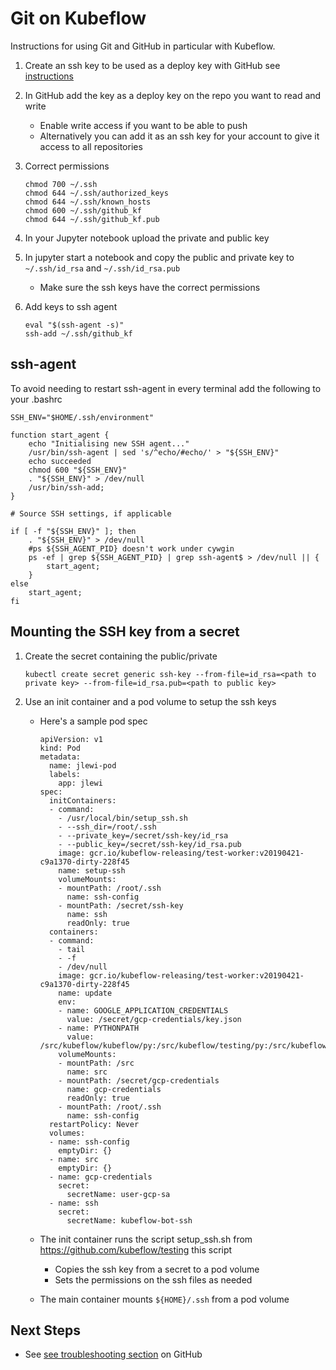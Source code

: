 # Git on Kubeflow

Instructions for using Git and GitHub in particular with Kubeflow.

1. Create an ssh key to be used as a deploy key with GitHub
   see [instructions](
   https://help.github.com/en/articles/generating-a-new-ssh-key-and-adding-it-to-the-ssh-agent)

1. In GitHub add the key as a deploy key on the repo you want
   to read and write

   * Enable write access if you want to be able to push
   * Alternatively you can add it as an ssh key for your account
     to give it access to all repositories

1. Correct permissions

    ```
    chmod 700 ~/.ssh
    chmod 644 ~/.ssh/authorized_keys
    chmod 644 ~/.ssh/known_hosts   
    chmod 600 ~/.ssh/github_kf
    chmod 644 ~/.ssh/github_kf.pub
    ```
1. In your Jupyter notebook upload the private and public key

1. In jupyter start a notebook and copy the public and private key to `~/.ssh/id_rsa` and `~/.ssh/id_rsa.pub`
   
   * Make sure the ssh keys have the correct permissions

1. Add keys to ssh agent

   ```
   eval "$(ssh-agent -s)"
   ssh-add ~/.ssh/github_kf
   ```

## ssh-agent

To avoid needing to restart ssh-agent in every terminal add the following to
your .bashrc

```
SSH_ENV="$HOME/.ssh/environment"

function start_agent {
    echo "Initialising new SSH agent..."
    /usr/bin/ssh-agent | sed 's/^echo/#echo/' > "${SSH_ENV}"
    echo succeeded
    chmod 600 "${SSH_ENV}"
    . "${SSH_ENV}" > /dev/null
    /usr/bin/ssh-add;
}

# Source SSH settings, if applicable

if [ -f "${SSH_ENV}" ]; then
    . "${SSH_ENV}" > /dev/null
    #ps ${SSH_AGENT_PID} doesn't work under cywgin
    ps -ef | grep ${SSH_AGENT_PID} | grep ssh-agent$ > /dev/null || {
        start_agent;
    }
else
    start_agent;
fi
```

## Mounting the SSH key from a secret

1. Create the secret containing the public/private
 
    ```
    kubectl create secret generic ssh-key --from-file=id_rsa=<path to private key> --from-file=id_rsa.pub=<path to public key>
    ```

1. Use an init container and a pod volume to setup the ssh keys

   * Here's a sample pod spec

     ```
     apiVersion: v1
     kind: Pod
     metadata:
       name: jlewi-pod
       labels:
         app: jlewi
     spec:
       initContainers:
       - command:
         - /usr/local/bin/setup_ssh.sh
         - --ssh_dir=/root/.ssh
         - --private_key=/secret/ssh-key/id_rsa
         - --public_key=/secret/ssh-key/id_rsa.pub
         image: gcr.io/kubeflow-releasing/test-worker:v20190421-c9a1370-dirty-228f45
         name: setup-ssh
         volumeMounts:
         - mountPath: /root/.ssh
           name: ssh-config
         - mountPath: /secret/ssh-key
           name: ssh
           readOnly: true
       containers:
       - command:
         - tail
         - -f 
         - /dev/null
         image: gcr.io/kubeflow-releasing/test-worker:v20190421-c9a1370-dirty-228f45
         name: update
         env:
         - name: GOOGLE_APPLICATION_CREDENTIALS
           value: /secret/gcp-credentials/key.json
         - name: PYTHONPATH
           value: /src/kubeflow/kubeflow/py:/src/kubeflow/testing/py:/src/kubeflow/fairing        
         volumeMounts:
         - mountPath: /src
           name: src
         - mountPath: /secret/gcp-credentials
           name: gcp-credentials
           readOnly: true
         - mountPath: /root/.ssh
           name: ssh-config
       restartPolicy: Never
       volumes:
       - name: ssh-config
         emptyDir: {}
       - name: src
         emptyDir: {}
       - name: gcp-credentials
         secret:
           secretName: user-gcp-sa
       - name: ssh
         secret:
           secretName: kubeflow-bot-ssh
     ```

   * The init container runs the script setup_ssh.sh from https://github.com/kubeflow/testing this script

     * Copies the ssh key from a secret to a pod volume
     * Sets the permissions on the ssh files as needed

   * The main container mounts `${HOME}/.ssh` from a pod volume 

## Next Steps

* See [see troubleshooting section](https://help.github.com/en/articles/error-permission-denied-publickey) on GitHub